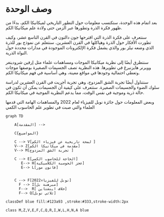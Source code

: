 # وصف الوحدة 


بعد اتمام هذه الوحدة، ستكتسب معلومات حول التطور التاريخي لميكانيكا الكم، بدءًا من ظهور فكرة الذرة وتطورها عبر الزمن حتى ولادة علم ميكانيكا الكم.

سنتعرف على فكرة الذرة التي اقترحها جون دالتون في القرن التاسع عشر، وكيف تطورت الأفكار حول الذرة وهياكلها في القرن العشرين. سنتعلم عن نموذج بور للذرة الذي وضعه نيلز بور والذي يشمل فكرة الإلكترونات الموجودة في مدارات محددة حول النواة الذرية.

سنتطرق أيضًا إلى نظرية ميكانيكا الموجات ومساهمات علماء مثل إرفين شرودينغر وويرنر هايزنبرغ في تطويرها. هذه النظرية تصف الجسيمات الصغيرة بوصفها موجات وتعطي احتمالية وجودها في مواقع معينة، وهي أساسية في فهم ميكانيكا الكم.

سنتناول أيضًا تجربة الشق المزدوج، وهي تجربة أجريت في القرن العشرين لدراسة سلوك الضوء والجسيمات الصغيرة. ستتعرف على كيفية أن الجسيمات يمكن أن تكون في حالة ذرية وموجية في نفس الوقت، مما يدعم النظرية الموجية في ميكانيكا الكم.


وبعض المعلومات حول جائزة نوبل للفيزياء لعام 2022 والمساهمات الهامة التي قدمها العلماء والتي صبت في تطوير علم الحاسوب الكمي         


```mermaid
graph TD

    A[المقدمة] -->

    C{المواضيع} 

    C --> V[لمحة تاريخية عن فيزياء الكم ] 
    V--> Z[مقدمة في ميكانيكا الكم]
    V--> M[تجربة الشق المزدوج ]

    C --> E[الحاجة للحاسوب الكمي]
       E--> H[عجز الحوسبة الكلاسيكية]
       E--> L[قانون مور]


    C --> F[نوبل للفيزياء2022]
      F --> I[مبرهنة بل]
      F-->  R[ خلاف اينشتاين]
      F--> Q[ثلاثي نوبل]

classDef blue fill:#123a93 ,stroke:#333,stroke-width:2px 

class M,Z,V,E,F,C,Q,R,I,W,L,H,N,A blue

```  

<!-- theme -->
<!-- %%{init: {'theme': 'base', 'themeVariables': { 'primaryColor': '#ff0000'}}}%% -->
